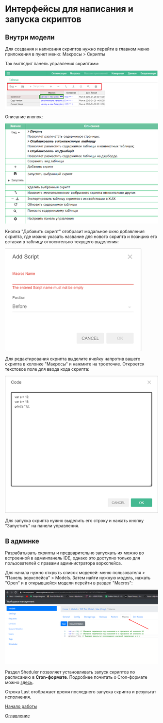 # Интерфейсы для написания и запуска скриптов

## Внутри модели

Для создания и написания скриптов нужно перейти в главном меню приложения в пункт меню: 
Макросы > Скрипты

Так выглядит панель управления скриптами:

![](./pictures/toolbarOfScripts.png)

Описание кнопок:

![](./pictures/manualButtons.png)

Кнопка "Добавить скрипт" отобразит модальное окно добавления скрипта, где можно указать название для нового скрипта и
позицию его вставки в таблицу относительно текущего выделения:

![](./pictures/modalAddScript.png)

Для редактирования скрипта выделите ячейку напротив вашего скрипта в колонке "Макросы" и нажмите на троеточие. Откроется текстовое поле для ввода кода скрипта:
 
![](./pictures/scriptTextarea.png)

Для запуска скрипта нужно выделить его строку и нажать кнопку "Запустить" на панели управления.
 
## В админке

Разрабатывать скрипты и предварительно запускать их можно во встроенной в админпанель IDE, однако это доступно только для пользователей с правами администратора воркспейса.

Для начала нужно открыть список моделей: меню пользователя > "Панель воркспейса" > Models. Затем найти нужную модель, нажать "Open" и в открывшейся модели перейти в раздел "Macros":
 
 ![](./pictures/macrosTab.png)
 
Раздел Sheduler позволяет установливать запуск скриптов по расписанию в **Cron-формате**. Подробнее почитать о Cron-формате можно [здесь](cronFormat.md). 
 
Строка Last отображает время последнего запуска скрипта и результат исполнения.

[Начало работы](gettingStarted.md)

[Оглавление](README.md)
